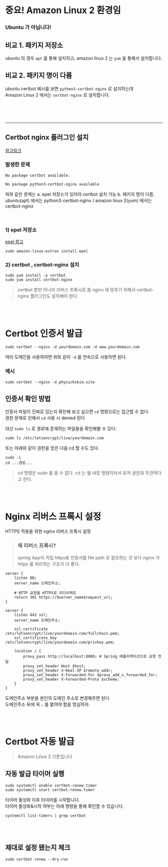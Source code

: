 # 중요! Amazon Linux 2 환경임  
### Ubuntu 가 아닙니다!

## 비교 1. 패키지 저장소  
ubuntu 의 경우 <code>apt</code> 를 통해 설치하고, amazon linux 2 는 <code>yum</code> 을 통해서 설치합니다.  

## 비교 2. 패키지 명이 다름  
ubuntu certbot 예시를 보면 <code>python3-certbot-nginx</code> 로 설치하는데  
Amazon Linux 2 에서는 <code>certbot-nginx</code> 로 설치합니다.  

<br><br><br>  

---  

## Certbot nginx 플러그인 설치 

[참고링크](https://flamingotiger.github.io/backend/devOps/aws-linux2-certbot-nginx/)  
  
### 발생한 문제  

```
No package certbot available.
```

```
No package python3-certbot-nginx available
```

위와 같은 문제는 
a. epel 저장소가 있어야 certbot 설치 가능 
b. 패키지 명이 다름. ubuntu(apt) 에서는 python3-certbot-nginx / amazon linux 2(yum) 에서는 certbot-nginx   

  <br>  
  
### 1) epel 저장소 
[epel 참고](DevOps/AWS/20240222_awsLinux2에서certbot찾지못하는문제.md)  
  
```
sudo amazon-linux-extras install epel
```

### 2) certbot , certbot-nginx 설치  

```
sudo yum install -y certbot
sudo yum install certbot-nginx
```

> certbot 뿐만 아니라 리버스 프록시로 쓸 nginx 에 맞추기 위해서 certbot-nginx 플러그인도 설치해야 한다.  

<br><br>  

# Certbot 인증서 발급 

```
sudo certbot --nginx -d yourdomain.com -d www.yourdomain.com
```

여러 도메인을 사용하려면 위와 같이 <code>-d</code> 를 연속으로 사용하면 된다.  
  
### 예시  

```
sudo certbot --nginx -d physickskim.site
```

## 인증서 확인 방법 

인증서 파일이 진짜로 있는지 확인해 보고 싶으면 <code>cd</code> 명령으로는 접근할 수 없다.  
권한 문제로 인해서 <code>cd</code> 사용 시 denied 된다  
  
대신 <code>sudo ls</code> 로 경로에 존재하는 파일들을 확인해볼 수 있다.  
  
```
sudo ls /etc/letsencrypt/live/yourdomain.com
```
  
또는 아래와 같이 권한을 얻은 다음 cd 할 수도 있다.  
  
```
sudo -i
cd ...경로...
```
  
> cd 명령은 sudo 를 쓸 수 없다. cd 는 쉘 내장 명령이라서 유저 권한과 무관하다고 한다.
  
  
<br><br>  

# Nginx 리버스 프록시 설정  

HTTPS 적용을 위한 nginx 리버스 프록시 설정  

> ### 왜 리버스 프록시?
> spring App이 직접 https용 인증서를 file path 로 참조하는 것 보다
> nginx 가 https 를 처리하는 구조가 더 좋다.  
    
```
server {
    listen 80;
    server_name 도메인주소;

    # HTTP 요청을 HTTPS로 리다이렉트
    return 301 https://$server_name$request_uri;
}

server {
    listen 443 ssl;
    server_name 도메인주소;

    ssl_certificate /etc/letsencrypt/live/yourdomain.com/fullchain.pem;
    ssl_certificate_key /etc/letsencrypt/live/yourdomain.com/privkey.pem;

    location / {
        proxy_pass http://localhost:8080; # Spring 애플리케이션으로 요청 전달
        proxy_set_header Host $host;
        proxy_set_header X-Real-IP $remote_addr;
        proxy_set_header X-Forwarded-For $proxy_add_x_forwarded_for;
        proxy_set_header X-Forwarded-Proto $scheme;
    }
}
```
  
도메인주소 부분을 본인의 도메인 주소로 변경해주면 된다.  
도메인주소 뒤에 꼭 <code>;</code> 를 붙여야 함을 명심하자.  
  
<br><br>  

# Certbot 자동 발급  

> Amazon Linux 2 기준입니다

## 자동 발급 타이머 실행 
  
```
sudo systemctl enable certbot-renew.timer
sudo systemctl start certbot-renew.timer
```

타이머 활성화 이후 타이머를 시작합니다.  
타이머 활성화&시작 여부는 아래 명령을 통해 확인할 수 있습니다.  

```
systemctl list-timers | grep certbot
```

<br><br>  
  
## 제대로 설정 됐는지 체크  

```
sudo certbot renew --dry-run
```
